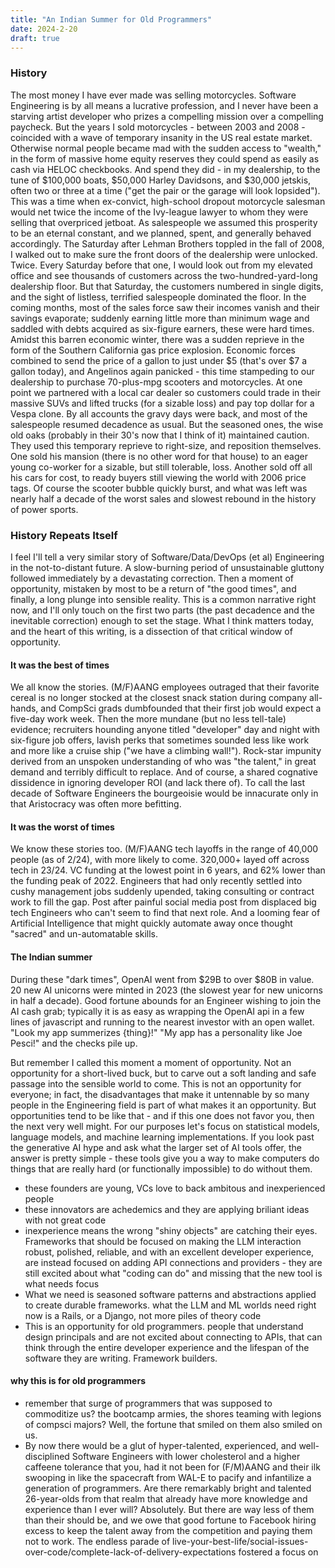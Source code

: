 ```yaml
---
title: "An Indian Summer for Old Programmers"
date: 2024-2-20
draft: true
---
```

### History
The most money I have ever made was selling motorcycles. Software Engineering is by all means a lucrative profession, and I never have been a starving artist developer who prizes a compelling mission over a compelling paycheck. But the years I sold motorcycles - between 2003 and 2008 - coincided with a wave of temporary insanity in the US real estate market. Otherwise normal people became mad with the sudden access to "wealth," in the form of massive home equity reserves they could spend as easily as cash via HELOC checkbooks. And spend they did - in my dealership, to the tune of $100,000 boats, $50,000 Harley Davidsons, and $30,000 jetskis, often two or three at a time ("get the pair or the garage will look lopsided"). This was a time when ex-convict, high-school dropout motorcycle salesman would net twice the income of the Ivy-league lawyer to whom they were selling that overpriced jetboat. As salespeople we assumed this prosperity to be an eternal constant, and we planned, spent, and generally behaved accordingly. The Saturday after Lehman Brothers toppled in the fall of 2008, I walked out to make sure the front doors of the dealership were unlocked. Twice. Every Saturday before that one, I would look out from my elevated office and see thousands of customers across the two-hundred-yard-long dealership floor. But that Saturday, the customers numbered in single digits, and the sight of listless, terrified salespeople dominated the floor. In the coming months, most of the sales force saw their incomes vanish and their savings evaporate; suddenly earning little more than minimum wage and saddled with debts acquired as six-figure earners, these were hard times. Amidst this barren economic winter, there was a sudden reprieve in the form of the Southern California gas price explosion. Economic forces combined to send the price of a gallon to just under $5 (that's over $7 a gallon today), and Angelinos again panicked - this time stampeding to our dealership to purchase 70-plus-mpg scooters and motorcycles. At one point we partnered with a local car dealer so customers could trade in their massive SUVs and lifted trucks (for a sizable loss) and pay top dollar for a Vespa clone. By all accounts the gravy days were back, and most of the salespeople resumed decadence as usual. But the seasoned ones, the wise old oaks (probably in their 30's now that I think of it) maintained caution. They used this temporary reprieve to right-size, and reposition themselves. One sold his mansion (there is no other word for that house) to an eager young co-worker for a sizable, but still tolerable, loss. Another sold off all his cars for cost, to ready buyers still viewing the world with 2006 price tags. Of course the scooter bubble quickly burst, and what was left was nearly half a decade of the worst sales and slowest rebound in the history of power sports. 

### History Repeats Itself
I feel I'll tell a very similar story of Software/Data/DevOps (et al) Engineering in the not-to-distant future. A slow-burning period of unsustainable gluttony followed immediately by a devastating correction. Then a moment of opportunity, mistaken by most to be a return of "the good times", and finally, a long plunge into sensible reality. This is a common narrative right now, and I'll only touch on the first two parts (the past decadence and the inevitable correction) enough to set the stage. What I think matters today, and the heart of this writing, is a dissection of that critical window of opportunity. 

#### It was the best of times
We all know the stories. (M/F)AANG employees outraged that their favorite cereal is no longer stocked at the closest snack station during company all-hands, and CompSci grads dumbfounded that their first job would expect a five-day work week. Then the more mundane (but no less tell-tale) evidence; recruiters hounding anyone titled "developer" day and night with six-figure job offers, lavish perks that sometimes sounded less like work and more like a cruise ship ("we have a climbing wall!"). Rock-star impunity derived from an unspoken understanding of who was "the talent," in great demand and terribly difficult to replace. And of course, a shared cognative dissidence in ignoring developer ROI (and lack there of).  To call the last decade of Software Engineers the bourgeoisie would be innacurate only in that Aristocracy was often more befitting. 

#### It was the worst of times
We know these stories too. (M/F)AANG tech layoffs in the range of 40,000 people (as of 2/24), with more likely to come. 320,000+ layed off across tech in 23/24. VC funding at the lowest point in 6 years, and 62% lower than the funding peak of 2022. Engineers that had only recently settled into cushy management jobs suddenly upended, taking consulting or contract work to fill the gap. Post after painful social media post from displaced big tech Engineers who can't seem to find that next role. And a looming fear of Artificial Intelligence that might quickly automate away once thought "sacred" and un-automatable skills.

#### The Indian summer
During these "dark times", OpenAI went from $29B to over $80B in value. 20 new AI unicorns were minted in 2023 (the slowest year for new unicorns in half a decade). Good fortune abounds for an Engineer wishing to join the AI cash grab; typically it is as easy as wrapping the OpenAI api in a few lines of javascript and running to the nearest investor with an open wallet. "Look my app summerizes {thing}!" "My app has a personality like Joe Pesci!" and the checks pile up.

But remember I called this moment a moment of opportunity. Not an opportunity for a short-lived buck, but to carve out a soft landing and safe passage into the sensible world to come. This is not an opportunity for everyone; in fact, the disadvantages that make it untennable by so many people in the Engineering field is part of what makes it an opportunity. But opportunities tend to be like that - and if this one does not favor you, then the next very well might. 
For our purposes let's focus on statistical models, language models, and machine learning implementations. If you look past the generative AI hype and ask what the larger set of AI tools offer, the answer is pretty simple - these tools give you a way to make computers do things that are really hard (or functionally impossible) to do without them. 

- these founders are young, VCs love to back ambitous and inexperienced people
- these innovators are achedemics and they are applying briliant ideas with not great code
- inexperience means the wrong "shiny objects" are catching their eyes. Frameworks that should be focused on making the LLM interaction robust, polished, reliable, and with an excellent developer experience, are instead focused on adding API connections and providers - they are still excited about what "coding can do" and missing that the new tool is what needs focus 
- What we need is seasoned software patterns and abstractions applied to create durable frameworks. what the LLM and ML worlds need right now is a Rails, or a Django, not more piles of theory code
- This is an opportunity for old programmers. people that understand design principals and are not excited about connecting to APIs, that can think through the entire developer experience and the lifespan of the software they are writing. Framework builders.

#### why this is for old programmers
- remember that surge of programmers that was supposed to commoditize us? the bootcamp armies, the shores teaming with legions of compsci majors? Well, the fortune that smiled on them also smiled on us. 
- By now there would be a glut of hyper-talented, experienced, and well-disciplined Software Engineers with lower cholesterol and a higher caffeene tolerance that you, had it not been for (F/M)AANG and their ilk swooping in like the spacecraft from WAL-E to pacify and infantilize a generation of programmers. Are there remarkably bright and talented 26-year-olds from that realm that already have more knowledge and experience than I ever will? Absolutely. But there are way less of them than their should be, and we owe that good fortune to Facebook hiring excess to keep the talent away from the competition and paying them not to work. The endless parade of live-your-best-life/social-issues-over-code/complete-lack-of-delivery-expectations fostered a focus on
<!--stackedit_data:
eyJoaXN0b3J5IjpbLTE0NDAwNzExMCwtMTA4NDM0NTY0MywtMT
kyNjg2Mjg1MywxMjUxMDUyMDMzLDEwMTYxMTk0NTMsLTE5MzAz
NjEzMSwxOTUyNTc1MDExLC00NjQyMDc2MzMsLTM0ODU0MzkxNi
wyMjA2MDI4NCwtOTcxMDY5MjYwLDIwMzk2MDQ3MzcsNzM1MzE5
MzU0LDEyNjEyMjQyOCw5NzMxNTMxNzksLTE4MjYzMDkxMzMsLT
ExOTQ0NjQ3MzUsMTkxMDA5NDUyNCwtMTAyNDkwNzIwNywtMjAw
NjkyMDU5OF19
-->